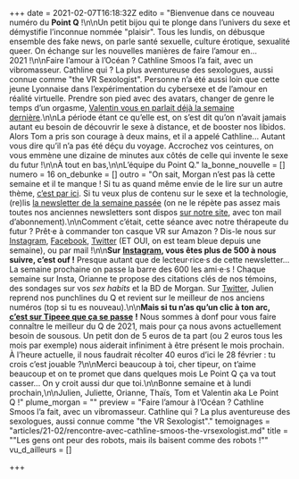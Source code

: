 +++
date = 2021-02-07T16:18:32Z
edito = "Bienvenue dans ce nouveau numéro du **Point Q**&nbsp;!\n\nUn petit bijou qui te plonge dans l’univers du sexe et démystifie l’inconnue nommée \"plaisir\". Tous les lundis, on débusque ensemble des fake news, on parle santé sexuelle, culture érotique, sexualité queer. On échange sur les nouvelles manières de faire l’amour en... 2021&nbsp;!\n\nFaire l’amour à l’Océan&nbsp;? Cathline Smoos l’a fait, avec un vibromasseur. Cathline qui&nbsp;? La plus aventureuse des sexologues, aussi connue comme \"the VR Sexologist\". Personne n’a été aussi loin que cette jeune Lyonnaise dans l’expérimentation du cybersexe et de l’amour en réalité virtuelle. Prendre son pied avec des avatars, changer de genre le temps d’un orgasme, [Valentin vous en parlait déjà la semaine dernière](https://lepointq.com/articles/21-02/voir-autrement-avec-un-casque-vr/).\n\nLa période étant ce qu’elle est, on s’est dit qu’on n’avait jamais autant eu besoin de découvrir le sexe à distance, et de booster nos libidos. Alors Tom a pris son courage à deux mains, et il a appelé Cathline... Autant vous dire qu’il n’a pas été déçu du voyage. Accrochez vos ceintures, on vous emmène une dizaine de minutes aux côtés de celle qui invente le sexe du futur&nbsp;!\n\nÀ tout en bas,\n\nL’équipe du Point Q."
la_bonne_nouvelle = []
numero = 16
on_debunke = []
outro = "On sait, Morgan n’est pas là cette semaine et il te manque&nbsp;! Si tu as quand même envie de le lire sur un autre thème, [c’est par ici](https://www.instagram.com/p/CK1jt2OBJaD/). Si tu veux plus de contenu sur le sexe et la technologie, (re)lis [la newsletter de la semaine passée](https://lepointq.com/newsletters/et-toi-tu-reves-erotech/) (on ne le répète pas assez mais toutes nos anciennes newsletters sont dispos [sur notre site](https://lepointq.com), avec ton mail d’abonnement).\n\nComment c’était, cette séance avec notre thérapeute du futur&nbsp;? Prêt·e à commander ton casque VR sur Amazon&nbsp;? Dis-le nous sur [Instagram](https://www.instagram.com/lepoint.q/), [Facebook](https://www.facebook.com/lepointq.news), [Twitter](https://twitter.com/LePointQ) (ET OUI, on est team bleue depuis une semaine), ou par mail&nbsp;!\n\n**Sur** [**Instagram**](https://www.instagram.com/lepoint.q/)**, vous êtes plus de 500 à nous suivre, c’est ouf&nbsp;!** Presque autant que de lecteur·rice·s de cette newsletter... La semaine prochaine on passe la barre des 600 les ami·e·s&nbsp;! Chaque semaine sur Insta, Orianne te propose des citations clés de nos témoins, des sondages sur vos _sex habits_ et la BD de Morgan. Sur [Twitter](https://twitter.com/LePointQ), Julien reprend nos punchlines du Q et revient sur le meilleur de nos anciens numéros (top si tu es nouveau).\n\n**Mais si tu n’as qu’un clic à ton arc,** [**c’est sur Tipeee que ça se passe**](https://fr.tipeee.com/le-point-q) **!** Nous sommes à donf pour vous faire connaître le meilleur du Q de 2021, mais pour ça nous avons actuellement besoin de sousous. Un petit don de 5 euros de ta part (ou 2 euros tous les mois par exemple) nous aiderait infiniment à être présent le mois prochain. À l’heure actuelle, il nous faudrait récolter 40 euros d’ici le 28 février&nbsp;: tu crois c’est jouable&nbsp;?\n\nMerci beaucoup à toi, cher tipeur, on t’aime beaucoup et on te promet que dans quelques mois Le Point Q ça va tout casser... On y croit aussi dur que toi.\n\nBonne semaine et à lundi prochain,\n\nJulien, Juliette, Orianne, Thaïs, Tom et Valentin aka Le Point Q&nbsp;!"
plume_morgan = ""
preview = "Faire l’amour à l’Océan&nbsp;? Cathline Smoos l’a fait, avec un vibromasseur. Cathline qui&nbsp;? La plus aventureuse des sexologues, aussi connue comme \"the VR Sexologist\"."
temoignages = "articles/21-02/rencontre-avec-cathline-smoos-the-vrsexologist.md"
title = "\"Les gens ont peur des robots, mais ils baisent comme des robots&nbsp;!\""
vu_d_ailleurs = []

+++
